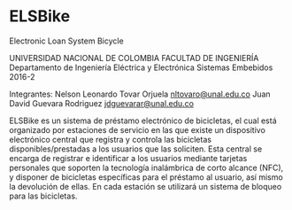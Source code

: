 # ELSBike
Electronic Loan System Bicycle

UNIVERSIDAD NACIONAL DE COLOMBIA
FACULTAD DE INGENIERÍA
Departamento de Ingeniería Eléctrica y Electrónica
Sistemas Embebidos 2016-2


Integrantes:
Nelson Leonardo Tovar Orjuela nltovaro@unal.edu.co
Juan David Guevara Rodriguez jdguevarar@unal.edu.co


ELSBike es un sistema de préstamo electrónico de bicicletas, el cual está organizado por estaciones de servicio en las que existe un dispositivo electrónico central que registra y controla las bicicletas disponibles/prestadas a los usuarios que las soliciten.  Esta central se encarga de registrar e identificar a los usuarios mediante tarjetas personales que soporten la tecnología inalámbrica de corto alcance (NFC), y disponer de bicicletas específicas para el préstamo al usuario, así mismo la devolución de ellas. En cada estación se utilizará un sistema de bloqueo para las bicicletas.
